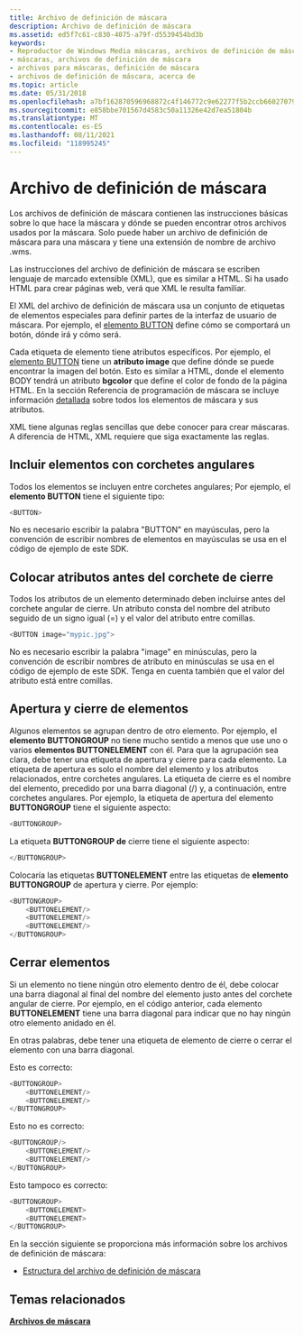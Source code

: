 ```yaml
---
title: Archivo de definición de máscara
description: Archivo de definición de máscara
ms.assetid: ed5f7c61-c830-4075-a79f-d5539454bd3b
keywords:
- Reproductor de Windows Media máscaras, archivos de definición de máscara
- máscaras, archivos de definición de máscara
- archivos para máscaras, definición de máscara
- archivos de definición de máscara, acerca de
ms.topic: article
ms.date: 05/31/2018
ms.openlocfilehash: a7bf162870596968872c4f146772c9e62277f5b2ccb660270794248786a71355
ms.sourcegitcommit: e858bbe701567d4583c50a11326e42d7ea51804b
ms.translationtype: MT
ms.contentlocale: es-ES
ms.lasthandoff: 08/11/2021
ms.locfileid: "118995245"
---
```

# <a name="skin-definition-file"></a>Archivo de definición de máscara

Los archivos de definición de máscara contienen las instrucciones básicas sobre lo que hace la máscara y dónde se pueden encontrar otros archivos usados por la máscara. Solo puede haber un archivo de definición de máscara para una máscara y tiene una extensión de nombre de archivo .wms.

Las instrucciones del archivo de definición de máscara se escriben lenguaje de marcado extensible (XML), que es similar a HTML. Si ha usado HTML para crear páginas web, verá que XML le resulta familiar.

El XML del archivo de definición de máscara usa un conjunto de etiquetas de elementos especiales para definir partes de la interfaz de usuario de máscara. Por ejemplo, el [elemento BUTTON](button-element.md) define cómo se comportará un botón, dónde irá y cómo será.

Cada etiqueta de elemento tiene atributos específicos. Por ejemplo, el [elemento BUTTON](button-element.md) tiene un **atributo image** que define dónde se puede encontrar la imagen del botón. Esto es similar a HTML, donde el elemento BODY tendrá un atributo **bgcolor** que define el color de fondo de la página HTML. En la sección Referencia de programación de máscara se incluye información [detallada](skin-programming-reference.md) sobre todos los elementos de máscara y sus atributos.

XML tiene algunas reglas sencillas que debe conocer para crear máscaras. A diferencia de HTML, XML requiere que siga exactamente las reglas.

## <a name="enclose-elements-with-angle-brackets"></a>Incluir elementos con corchetes angulares

Todos los elementos se incluyen entre corchetes angulares; Por ejemplo, el **elemento BUTTON** tiene el siguiente tipo:


```C++
<BUTTON>

```



No es necesario escribir la palabra "BUTTON" en mayúsculas, pero la convención de escribir nombres de elementos en mayúsculas se usa en el código de ejemplo de este SDK.

## <a name="put-attributes-before-the-closing-bracket"></a>Colocar atributos antes del corchete de cierre

Todos los atributos de un elemento determinado deben incluirse antes del corchete angular de cierre. Un atributo consta del nombre del atributo seguido de un signo igual (=) y el valor del atributo entre comillas.


```C++
<BUTTON image="mypic.jpg">

```



No es necesario escribir la palabra "image" en minúsculas, pero la convención de escribir nombres de atributo en minúsculas se usa en el código de ejemplo de este SDK. Tenga en cuenta también que el valor del atributo está entre comillas.

## <a name="opening-and-closing-elements"></a>Apertura y cierre de elementos

Algunos elementos se agrupan dentro de otro elemento. Por ejemplo, el **elemento BUTTONGROUP** no tiene mucho sentido a menos que use uno o varios **elementos BUTTONELEMENT** con él. Para que la agrupación sea clara, debe tener una etiqueta de apertura y cierre para cada elemento. La etiqueta de apertura es solo el nombre del elemento y los atributos relacionados, entre corchetes angulares. La etiqueta de cierre es el nombre del elemento, precedido por una barra diagonal (/) y, a continuación, entre corchetes angulares. Por ejemplo, la etiqueta de apertura del elemento **BUTTONGROUP** tiene el siguiente aspecto:


```C++
<BUTTONGROUP>

```



La etiqueta **BUTTONGROUP de** cierre tiene el siguiente aspecto:


```C++
</BUTTONGROUP>

```



Colocaría las etiquetas **BUTTONELEMENT** entre las etiquetas de **elemento BUTTONGROUP** de apertura y cierre. Por ejemplo:


```C++
<BUTTONGROUP>
    <BUTTONELEMENT/>
    <BUTTONELEMENT/>
    <BUTTONELEMENT/>
</BUTTONGROUP>

```



## <a name="closing-off-elements"></a>Cerrar elementos

Si un elemento no tiene ningún otro elemento dentro de él, debe colocar una barra diagonal al final del nombre del elemento justo antes del corchete angular de cierre. Por ejemplo, en el código anterior, cada elemento **BUTTONELEMENT** tiene una barra diagonal para indicar que no hay ningún otro elemento anidado en él.

En otras palabras, debe tener una etiqueta de elemento de cierre o cerrar el elemento con una barra diagonal.

Esto es correcto:


```C++
<BUTTONGROUP>
    <BUTTONELEMENT/>
    <BUTTONELEMENT/>
</BUTTONGROUP>

```



Esto no es correcto:


```C++
<BUTTONGROUP/>
    <BUTTONELEMENT/>
    <BUTTONELEMENT/>
</BUTTONGROUP>

```



Esto tampoco es correcto:


```C++
<BUTTONGROUP>
    <BUTTONELEMENT>
    <BUTTONELEMENT>
</BUTTONGROUP>

```



En la sección siguiente se proporciona más información sobre los archivos de definición de máscara:

-   [Estructura del archivo de definición de máscara](skin-definition-file-structure.md)

## <a name="related-topics"></a>Temas relacionados

<dl> <dt>

[**Archivos de máscara**](skin-files.md)
</dt> </dl>

 

 





